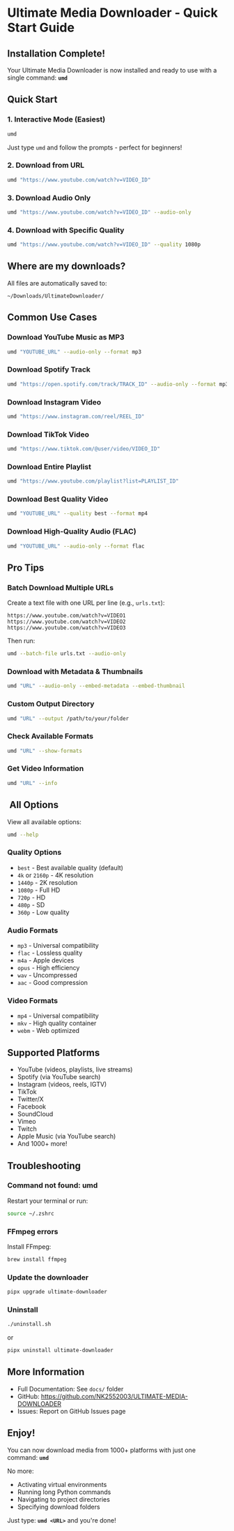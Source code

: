 # Ultimate Media Downloader - Quick Start Guide

## Installation Complete!

Your Ultimate Media Downloader is now installed and ready to use with a single command: **`umd`**

## Quick Start

### 1. Interactive Mode (Easiest)
```bash
umd
```
Just type `umd` and follow the prompts - perfect for beginners!

### 2. Download from URL
```bash
umd "https://www.youtube.com/watch?v=VIDEO_ID"
```

### 3. Download Audio Only
```bash
umd "https://www.youtube.com/watch?v=VIDEO_ID" --audio-only
```

### 4. Download with Specific Quality
```bash
umd "https://www.youtube.com/watch?v=VIDEO_ID" --quality 1080p
```

## Where are my downloads?

All files are automatically saved to:
```
~/Downloads/UltimateDownloader/
```

## Common Use Cases

### Download YouTube Music as MP3
```bash
umd "YOUTUBE_URL" --audio-only --format mp3
```

### Download Spotify Track
```bash
umd "https://open.spotify.com/track/TRACK_ID" --audio-only --format mp3
```

### Download Instagram Video
```bash
umd "https://www.instagram.com/reel/REEL_ID"
```

### Download TikTok Video
```bash
umd "https://www.tiktok.com/@user/video/VIDEO_ID"
```

### Download Entire Playlist
```bash
umd "https://www.youtube.com/playlist?list=PLAYLIST_ID"
```

### Download Best Quality Video
```bash
umd "YOUTUBE_URL" --quality best --format mp4
```

### Download High-Quality Audio (FLAC)
```bash
umd "YOUTUBE_URL" --audio-only --format flac
```

## Pro Tips

### Batch Download Multiple URLs
Create a text file with one URL per line (e.g., `urls.txt`):
```
https://www.youtube.com/watch?v=VIDEO1
https://www.youtube.com/watch?v=VIDEO2
https://www.youtube.com/watch?v=VIDEO3
```

Then run:
```bash
umd --batch-file urls.txt --audio-only
```

### Download with Metadata & Thumbnails
```bash
umd "URL" --audio-only --embed-metadata --embed-thumbnail
```

### Custom Output Directory
```bash
umd "URL" --output /path/to/your/folder
```

### Check Available Formats
```bash
umd "URL" --show-formats
```

### Get Video Information
```bash
umd "URL" --info
```

## ️ All Options

View all available options:
```bash
umd --help
```

### Quality Options
- `best` - Best available quality (default)
- `4k` or `2160p` - 4K resolution
- `1440p` - 2K resolution
- `1080p` - Full HD
- `720p` - HD
- `480p` - SD
- `360p` - Low quality

### Audio Formats
- `mp3` - Universal compatibility
- `flac` - Lossless quality
- `m4a` - Apple devices
- `opus` - High efficiency
- `wav` - Uncompressed
- `aac` - Good compression

### Video Formats
- `mp4` - Universal compatibility
- `mkv` - High quality container
- `webm` - Web optimized

## Supported Platforms

- YouTube (videos, playlists, live streams)
- Spotify (via YouTube search)
- Instagram (videos, reels, IGTV)
- TikTok
- Twitter/X
- Facebook
- SoundCloud
- Vimeo
- Twitch
- Apple Music (via YouTube search)
- And 1000+ more!

## Troubleshooting

### Command not found: umd
Restart your terminal or run:
```bash
source ~/.zshrc
```

### FFmpeg errors
Install FFmpeg:
```bash
brew install ffmpeg
```

### Update the downloader
```bash
pipx upgrade ultimate-downloader
```

### Uninstall
```bash
./uninstall.sh
```
or
```bash
pipx uninstall ultimate-downloader
```

## More Information

- Full Documentation: See `docs/` folder
- GitHub: https://github.com/NK2552003/ULTIMATE-MEDIA-DOWNLOADER
- Issues: Report on GitHub Issues page

## Enjoy!

You can now download media from 1000+ platforms with just one command: **`umd`**

No more:
- Activating virtual environments
- Running long Python commands
- Navigating to project directories
- Specifying download folders

Just type: **`umd <URL>`** and you're done! 

